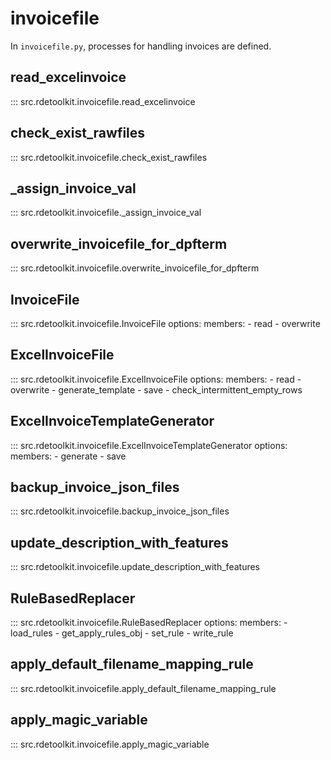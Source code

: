 # invoicefile

In `invoicefile.py`, processes for handling invoices are defined.

## read_excelinvoice

::: src.rdetoolkit.invoicefile.read_excelinvoice

## check_exist_rawfiles

::: src.rdetoolkit.invoicefile.check_exist_rawfiles

## _assign_invoice_val

::: src.rdetoolkit.invoicefile._assign_invoice_val

## overwrite_invoicefile_for_dpfterm

::: src.rdetoolkit.invoicefile.overwrite_invoicefile_for_dpfterm

## InvoiceFile

::: src.rdetoolkit.invoicefile.InvoiceFile
    options:
        members:
            - read
            - overwrite

## ExcelInvoiceFile

::: src.rdetoolkit.invoicefile.ExcelInvoiceFile
    options:
        members:
            - read
            - overwrite
            - generate_template
            - save
            - check_intermittent_empty_rows

## ExcelInvoiceTemplateGenerator

::: src.rdetoolkit.invoicefile.ExcelInvoiceTemplateGenerator
    options:
        members:
            - generate
            - save

## backup_invoice_json_files

::: src.rdetoolkit.invoicefile.backup_invoice_json_files

## update_description_with_features

::: src.rdetoolkit.invoicefile.update_description_with_features

## RuleBasedReplacer

::: src.rdetoolkit.invoicefile.RuleBasedReplacer
    options:
        members:
            - load_rules
            - get_apply_rules_obj
            - set_rule
            - write_rule

## apply_default_filename_mapping_rule

::: src.rdetoolkit.invoicefile.apply_default_filename_mapping_rule

## apply_magic_variable

::: src.rdetoolkit.invoicefile.apply_magic_variable

